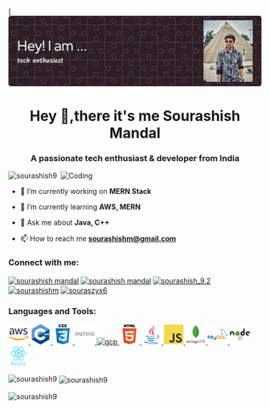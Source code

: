 [![MasterHead](./github-header-image.png)
<h1 align="center">Hey 👋,there it's me Sourashish Mandal</h1>
<h3 align="center">A passionate tech enthusiast & developer from India</h3>
<img align="right" alt="Coding" width="400" src=“https://images.app.goo.gl/UAUUF1Bi4GbXN7uP8”>

<p align="left"> <img src="https://komarev.com/ghpvc/?username=sourashish9&label=Profile%20views&color=0e75b6&style=flat" alt="sourashish9" /> </p>

- 🔭 I’m currently working on **MERN Stack**

- 🌱 I’m currently learning **AWS, MERN**

- 💬 Ask me about **Java, C++**

- 📫 How to reach me **sourashishm@gmail.com**

<h3 align="left">Connect with me:</h3>
<p align="left">
<a href="https://linkedin.com/in/sourashish mandal" target="blank"><img align="center" src="https://raw.githubusercontent.com/rahuldkjain/github-profile-readme-generator/master/src/images/icons/Social/linked-in-alt.svg" alt="sourashish mandal" height="30" width="40" /></a>
<a href="https://fb.com/sourashish mandal" target="blank"><img align="center" src="https://raw.githubusercontent.com/rahuldkjain/github-profile-readme-generator/master/src/images/icons/Social/facebook.svg" alt="sourashish mandal" height="30" width="40" /></a>
<a href="https://instagram.com/sourashish_9.2" target="blank"><img align="center" src="https://raw.githubusercontent.com/rahuldkjain/github-profile-readme-generator/master/src/images/icons/Social/instagram.svg" alt="sourashish_9.2" height="30" width="40" /></a>
<a href="https://www.leetcode.com/sourashishm" target="blank"><img align="center" src="https://raw.githubusercontent.com/rahuldkjain/github-profile-readme-generator/master/src/images/icons/Social/leet-code.svg" alt="sourashishm" height="30" width="40" /></a>
<a href="https://auth.geeksforgeeks.org/user/souraszyx6" target="blank"><img align="center" src="https://raw.githubusercontent.com/rahuldkjain/github-profile-readme-generator/master/src/images/icons/Social/geeks-for-geeks.svg" alt="souraszyx6" height="30" width="40" /></a>
</p>

<h3 align="left">Languages and Tools:</h3>
<p align="left"> <a href="https://aws.amazon.com" target="_blank" rel="noreferrer"> <img src="https://raw.githubusercontent.com/devicons/devicon/master/icons/amazonwebservices/amazonwebservices-original-wordmark.svg" alt="aws" width="40" height="40"/> </a> <a href="https://www.w3schools.com/cpp/" target="_blank" rel="noreferrer"> <img src="https://raw.githubusercontent.com/devicons/devicon/master/icons/cplusplus/cplusplus-original.svg" alt="cplusplus" width="40" height="40"/> </a> <a href="https://www.w3schools.com/css/" target="_blank" rel="noreferrer"> <img src="https://raw.githubusercontent.com/devicons/devicon/master/icons/css3/css3-original-wordmark.svg" alt="css3" width="40" height="40"/> </a> <a href="https://expressjs.com" target="_blank" rel="noreferrer"> <img src="https://raw.githubusercontent.com/devicons/devicon/master/icons/express/express-original-wordmark.svg" alt="express" width="40" height="40"/> </a> <a href="https://cloud.google.com" target="_blank" rel="noreferrer"> <img src="https://www.vectorlogo.zone/logos/google_cloud/google_cloud-icon.svg" alt="gcp" width="40" height="40"/> </a> <a href="https://www.w3.org/html/" target="_blank" rel="noreferrer"> <img src="https://raw.githubusercontent.com/devicons/devicon/master/icons/html5/html5-original-wordmark.svg" alt="html5" width="40" height="40"/> </a> <a href="https://www.java.com" target="_blank" rel="noreferrer"> <img src="https://raw.githubusercontent.com/devicons/devicon/master/icons/java/java-original.svg" alt="java" width="40" height="40"/> </a> <a href="https://developer.mozilla.org/en-US/docs/Web/JavaScript" target="_blank" rel="noreferrer"> <img src="https://raw.githubusercontent.com/devicons/devicon/master/icons/javascript/javascript-original.svg" alt="javascript" width="40" height="40"/> </a> <a href="https://www.mongodb.com/" target="_blank" rel="noreferrer"> <img src="https://raw.githubusercontent.com/devicons/devicon/master/icons/mongodb/mongodb-original-wordmark.svg" alt="mongodb" width="40" height="40"/> </a> <a href="https://www.mysql.com/" target="_blank" rel="noreferrer"> <img src="https://raw.githubusercontent.com/devicons/devicon/master/icons/mysql/mysql-original-wordmark.svg" alt="mysql" width="40" height="40"/> </a> <a href="https://nodejs.org" target="_blank" rel="noreferrer"> <img src="https://raw.githubusercontent.com/devicons/devicon/master/icons/nodejs/nodejs-original-wordmark.svg" alt="nodejs" width="40" height="40"/> </a> <a href="https://reactjs.org/" target="_blank" rel="noreferrer"> <img src="https://raw.githubusercontent.com/devicons/devicon/master/icons/react/react-original-wordmark.svg" alt="react" width="40" height="40"/> </a> </p>

<p><img align="left" src="https://github-readme-stats.vercel.app/api/top-langs?username=sourashish9&show_icons=true&locale=en&layout=compact" alt="sourashish9" /></p>

<p>&nbsp;<img align="center" src="https://github-readme-stats.vercel.app/api?username=sourashish9&show_icons=true&locale=en" alt="sourashish9" /></p>

<p><img align="center" src="https://github-readme-streak-stats.herokuapp.com/?user=sourashish9&" alt="sourashish9" /></p>
